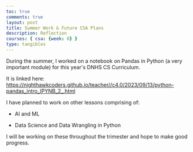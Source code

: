 ```yaml
---
toc: true
comments: true
layout: post
title: Summer Work & Future CSA Plans
description: Reflection
courses: { csa: {week: 0} }
type: tangibles
---
```



During the summer, I worked on a notebook on Pandas in Python (a very important module) for this year's DNHS CS Curriculum.

It is linked here: https://nighthawkcoders.github.io/teacher//c4.0/2023/09/13/python-pandas_intro_IPYNB_2_.html



I have planned to work on other lessons comprising of:

- AI and ML 

- Data Science and Data Wrangling in Python


I will be working on these throughout the trimester and hope to make good progress.